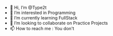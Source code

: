 - 👋 Hi, I’m @Type2t
- 👀 I’m interested in Programming
- 🌱 I’m currently learning FullStack
- 💞️ I’m looking to collaborate on Practice Projects
- 📫 How to reach me : You don't

<!---
Type2t/Type2t is a ✨ special ✨ repository because its `README.md` (this file) appears on your GitHub profile.
You can click the Preview link to take a look at your changes.
--->
